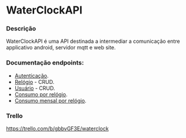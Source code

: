 # WaterClockAPI

### Descrição
WaterClockAPI é uma API destinada a intermediar a comunicação entre applicativo android, servidor mqtt e web site.

### Documentação endpoints:
- [Autenticação](/docs/authentication.md).
- [Relógio](/docs/clock.md) - CRUD.
- [Usuário](/docs/user.md) - CRUD.
- [Consumo por relógio](/docs/get_all_consumption_by_id.md).
- [Consumo mensal por relógio](/docs/get_all_consumption_by_id_and_time.md).

### Trello

https://trello.com/b/gbbvGF3E/waterclock
